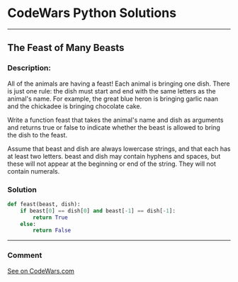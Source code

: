 # CodeWars Python Solutions

---

## The Feast of Many Beasts


### Description:

All of the animals are having a feast! Each animal is bringing one dish. There is just one rule: the dish must start and end with the same letters as the animal's name. For example, the great blue heron is bringing garlic naan and the chickadee is bringing chocolate cake.

Write a function feast that takes the animal's name and dish as arguments and returns true or false to indicate whether the beast is allowed to bring the dish to the feast.

Assume that beast and dish are always lowercase strings, and that each has at least two letters. beast and dish may contain hyphens and spaces, but these will not appear at the beginning or end of the string. They will not contain numerals.


### Solution


```Python
def feast(beast, dish):
    if beast[0] == dish[0] and beast[-1] == dish[-1]:
        return True
    else:
        return False
```

---
### Comment



[See on CodeWars.com](https://www.codewars.com/users/ITRonin)
